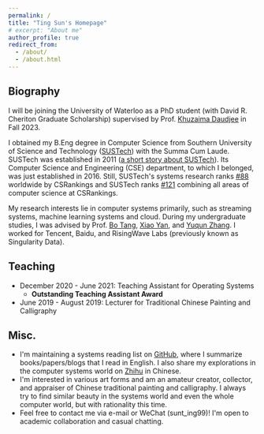 ```yaml
---
permalink: /
title: "Ting Sun's Homepage"
# excerpt: "About me"
author_profile: true
redirect_from: 
  - /about/
  - /about.html
---
```


## Biography
I will be joining the University of Waterloo as a PhD student (with David R. Cheriton Graduate Scholarship) supervised by Prof. [Khuzaima Daudjee](https://cs.uwaterloo.ca/~kdaudjee/) in Fall 2023.

I obtained my B.Eng degree in Computer Science from Southern University of Science and Technology ([SUSTech](https://www.sustech.edu.cn/en/)) with the Summa Cum Laude. SUSTech was established in 2011 ([a short story about SUSTech](http://www.nature.com/news/chinese-university-wins-degree-of-freedom-1.10631)). 
Its Computer Science and Engineering (CSE) department, to which I belonged, was just established in 2016. 
Still, SUSTech's systems research ranks [#88](https://csrankings.org/#/fromyear/2017/toyear/2023/index?arch&comm&sec&mod&hpc&mobile&metrics&ops&plan&soft&da&bed&world) worldwide by CSRankings and SUSTech ranks [#121](https://csrankings.org/#/fromyear/2017/toyear/2023/index?all&world) combining all areas of computer science at CSRankings.

My research interests lie in computer systems primarily, such as streaming systems, machine learning systems and cloud. During my undergraduate studies, I was advised by Prof. [Bo Tang](https://acm.sustech.edu.cn/btang/), [Xiao Yan](https://cse.sustech.edu.cn/faculty/~yanx/), and [Yuqun Zhang](https://zhangyuqun.github.io/index.html). I worked for Tencent, Baidu, and RisingWave Labs (previously known as Singularity Data).


<!-- ## Employment
**Database Research and Development Engineer**
<br>
RisingWave Labs
<br>
September 2021 - July 2022

**Machine Learning Research and Development Engineer**
<br>
Baidu
<br>
July 2021 - September 2021

**Web Back-End Engineer Intern**
<br>
Tencent
<br>
June 2020 - August 2020 -->

<!-- ## Education
**Bachelor of Engineering**
<br>
September 2017 – June 2021
<br>
Southern University of Science and Technology
<br>
Department of Computer Science and Engineering
<br> -->

<!-- <br> -->

<!-- ## Seleted Awards
- Summa Cum Laude Graduate (also known as *Top 10 Graduate*) (**10/1004**) - Highest honor for graduates of SUSTech 
- Top 1 Graduate of Employment and Entrepreneurship Track of College, SUSTech (**1/167**)
- Highest Honors in Computer Science and Engineering for Outstanding Academic Achievement in the Undergraduate Program (**17/148**)  -->
<!-- <br> -->

<!-- <br> -->
## Teaching
- December 2020 - June 2021: Teaching Assistant for Operating Systems
  - **Outstanding Teaching Assistant Award** <!-- (37/121) -->
- June 2019 - August 2019: Lecturer for Traditional Chinese Painting and Calligraphy

## Misc.
- I'm maintaining a systems reading list on [GitHub](https://github.com/Sunt-ing/database-system-readings), where I summarize books/papers/blogs that I read in English. I also share my explorations in the computer systems world on [Zhihu](https://www.zhihu.com/collection/817373817) in Chinese.
- I'm interested in various art forms and am an amateur creator, collector, and appraiser of Chinese traditional painting and calligraphy. I always try to find similar beauty in the systems world and even the whole computer world, but with rationality this time.
- Feel free to contact me via e-mail or WeChat (sunt_ing99)! I'm open to academic collaboration and casual chatting.
